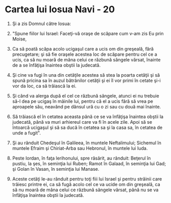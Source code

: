 # Cartea lui Iosua Navi - 20

1. Şi a zis Domnul către Iosua: 

2. "Spune fiilor lui Israel: Faceţi-vă oraşe de scăpare cum v-am zis Eu prin Moise, 

3. Ca să poată scăpa acolo ucigaşul care a ucis om din greşeală, fără precugetare; şi să fie oraşele acestea loc de scăpare pentru cel ce a ucis, ca să nu moară de mâna celui ce răzbună sângele vărsat, înainte de a se înfăţişa înaintea obştii la judecată. 

4. Şi cine va fugi în una din cetăţile acestea să stea la poarta cetăţii şi să spună pricina sa în auzul bătrânilor cetăţii şi ei îl vor primi în cetate şi-i vor da loc, ca să trăiască la ei. 

5. Şi când va alerga după el cel ce răzbună sângele, atunci ei nu trebuie să-l dea pe ucigaş în mâinile lui, pentru că el a ucis fără să vrea pe aproapele său, neavând pe dânsul ură cu o zi sau cu două mai înainte. 

6. Să trăiască el în cetatea aceasta până ce se va înfăţişa înaintea obştii la judecată, până va muri arhiereul care va fi în acele zile. Apoi să se întoarcă ucigaşul şi să sa ducă în cetatea sa şi la casa sa, în cetatea de unde a fugit". 

7. Şi au rânduit Chedeşul în Galileea, în muntele Neftalimului; Sichemul în muntele Efraim şi Chiriat-Arba sau Hebronul, în muntele lui Iuda. 

8. Peste Iordan, în faţa lerihonului, spre răsărit, au rânduit: Beţerul în pustiu, la şes, în seminţia lui Ruben; Ramot în Galaad, în seminţia lui Gad; şi Golan în Vasan, în seminţia lui Manase. 

9. Aceste cetăţi le-au rânduit pentru toţi fiii lui Israel şi pentru străinii care trăiesc printre ei, ca să fugă acolo cel ce va ucide om din greşeală, ca să nu moară de mâna celui ce răzbună sângele vărsat, până nu se va înfăţişa înaintea obştii la judecată. 


